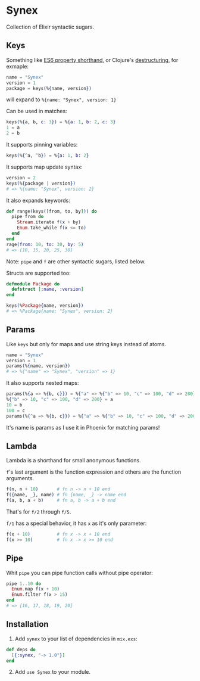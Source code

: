 # Synex

Collection of Elixir syntactic sugars.

## Keys

Something like [ES6 property shorthand](http://es6-features.org/#PropertyShorthand),
or Clojure's [destructuring](http://clojure.org/guides/destructuring), for exmaple:

```elixir
name = "Synex"
version = 1
package = keys(%{name, version})
```

will expand to `%{name: "Synex", version: 1}`

Can be used in matches:

```elixir
keys(%{a, b, c: 3}) = %{a: 1, b: 2, c: 3}
1 = a
2 = b
```

It supports pinning variables:

```elixir
keys(%{^a, ^b}) = %{a: 1, b: 2}
```

It supports map update syntax:

```elixir
version = 2
keys(%{package | version})
# => %{name: "Synex", version: 2}
```

It also expands keywords:

```elixir
def range(keys([from, to, by])) do
  pipe from do
    Stream.iterate f(x + by)
    Enum.take_while f(x <= to)
  end
end
rage(from: 10, to: 30, by: 5)
# => [10, 15, 20, 25, 30]
```

Note: `pipe` and `f` are other syntactic sugars, listed below.

Structs are supported too:

```elixir
defmodule Package do
  defstruct [:name, :version]
end

keys(%Package{name, version})
# => %Package{name: "Synex", version: 2}
```

## Params

Like `keys` but only for maps and use string keys instead of atoms.

```elixir
name = "Synex"
version = 1
params(%{name, version})
# => %{"name" => "Synex", "version" => 1}
```

It also supports nested maps:

```elixir
params(%{a => %{b, c}}) = %{"a" => %{"b" => 10, "c" => 100, "d" => 200}}
%{"b" => 10, "c" => 100, "d" => 200} = a
10 = b
100 = c
params(%{^a => %{b, c}}) = %{"a" => %{"b" => 10, "c" => 100, "d" => 200}}
```

It's name is params as I use it in Phoenix for matching params!

## Lambda

Lambda is a shorthand for small anonymous functions.

`f`'s last argument is the function expression and others are the function arguments.

```elixir
f(n, n + 10)       # fn n -> n + 10 end
f({name, _}, name) # fn {name, _} -> name end
f(a, b, a + b)     # fn a, b -> a + b end
```

That's for `f/2` through `f/5`.

`f/1` has a special behavior, it has `x` as it's only parameter:

```elixir
f(x + 10)          # fn x -> x + 10 end
f(x >= 10)         # fn x -> x >= 10 end
```

## Pipe

Whit `pipe` you can pipe function calls without pipe operator:

```elixir
pipe 1..10 do
  Enum.map f(x + 10)
  Enum.filter f(x > 15)
end
# => [16, 17, 18, 19, 20]
```

## Installation

1. Add `synex` to your list of dependencies in `mix.exs`:

```elixir
def deps do
  [{:synex, "~> 1.0"}]
end
```

2. Add `use Synex` to your module.

